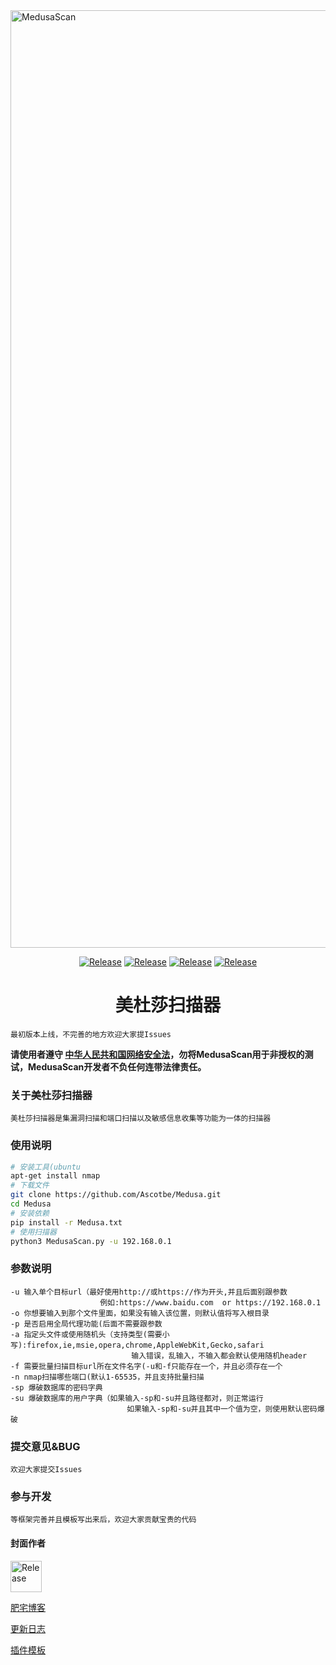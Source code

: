 <img src="https://github.com/Ascotbe/Medusa/blob/master/MedusaScan.png?raw=true" width="1500" alt="MedusaScan" /> 
 <p align="center">
    <a href="https://github.com/Ascotbe/Medusa"><img alt="Release" src="https://img.shields.io/badge/Ascotbe-Medusa%20Scan-green"></a>
    <a href="https://github.com/Ascotbe/Medusa"><img alt="Release" src="https://img.shields.io/badge/python-3.6-blueviolet"></a>
    <a href="https://github.com/Ascotbe/Medusa"><img alt="Release" src="https://img.shields.io/badge/Version-0.16-red"></a>
    <a href="https://github.com/Ascotbe/Medusa"><img alt="Release" src="https://img.shields.io/badge/LICENSE-GPL-ff69b4"></a>
 </p>

<h1 align="center" >美杜莎扫描器</h1>


    最初版本上线，不完善的地方欢迎大家提Issues

**请使用者遵守 [中华人民共和国网络安全法](http://www.cac.gov.cn/2016-11/07/c_1119867116.htm)，勿将MedusaScan用于非授权的测试，MedusaScan开发者不负任何连带法律责任。**

### 关于美杜莎扫描器
	美杜莎扫描器是集漏洞扫描和端口扫描以及敏感信息收集等功能为一体的扫描器
	
### 使用说明

```bash
# 安装工具(ubuntu
apt-get install nmap
# 下载文件
git clone https://github.com/Ascotbe/Medusa.git
cd Medusa
# 安装依赖
pip install -r Medusa.txt
# 使用扫描器
python3 MedusaScan.py -u 192.168.0.1
```
### 参数说明
    -u 输入单个目标url（最好使用http://或https://作为开头,并且后面别跟参数
                        例如:https://www.baidu.com  or https://192.168.0.1
    -o 你想要输入到那个文件里面，如果没有输入该位置，则默认值将写入根目录
    -p 是否启用全局代理功能(后面不需要跟参数
    -a 指定头文件或使用随机头（支持类型(需要小写):firefox,ie,msie,opera,chrome,AppleWebKit,Gecko,safari
                               输入错误，乱输入，不输入都会默认使用随机header
    -f 需要批量扫描目标url所在文件名字(-u和-f只能存在一个，并且必须存在一个
    -n nmap扫描哪些端口(默认1-65535，并且支持批量扫描
    -sp 爆破数据库的密码字典
    -su 爆破数据库的用户字典（如果输入-sp和-su并且路径都对，则正常运行
                              如果输入-sp和-su并且其中一个值为空，则使用默认密码爆破

							  
### 提交意见&BUG
    欢迎大家提交Issues

### 参与开发
    等框架完善并且模板写出来后，欢迎大家贡献宝贵的代码

#### 封面作者
<a href="https://github.com/czkm"><img alt="Release" src="https://avatars2.githubusercontent.com/u/36911813?s=460&v=4"  width="50"></a>

[肥宅博客](https://ascotbe.github.io)   


[更新日志](/UpDataLog/README.md)

[插件模板]()